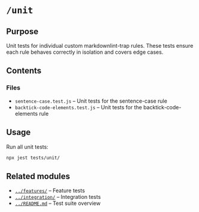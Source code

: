 # `/unit`

## Purpose

Unit tests for individual custom markdownlint-trap rules. These tests ensure each rule behaves correctly in isolation and covers edge cases.

## Contents

### Files

* `sentence-case.test.js` – Unit tests for the sentence-case rule
* `backtick-code-elements.test.js` – Unit tests for the backtick-code-elements rule

## Usage

Run all unit tests:

```bash
npx jest tests/unit/
```

## Related modules

* [`../features/`](../features/) – Feature tests
* [`../integration/`](../integration/) – Integration tests
* [`../README.md`](../README.md) – Test suite overview
